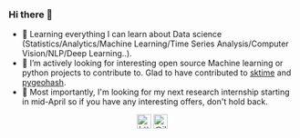 ### Hi there 👋

- 🌱 Learning everything I can learn about Data science (Statistics/Analytics/Machine Learning/Time Series Analysis/Computer Vision/NLP/Deep Learning..).
- 👯 I’m actively looking for interesting open source Machine learning or python projects to contribute to. Glad to have contributed to <a href="https://github.com/alan-turing-institute/sktime">sktime</a> and <a href="https://github.com/wdm0006/pygeohash">pygeohash</a>.
- 🤔 Most importantly, I'm looking for my next research internship starting in mid-April so if you have any interesting offers, don't hold back.

<p align="center"> 
<a href="https://www.linkedin.com/in/ilyas-moutawwakil/" target="blank"><img align="center" src=https://cdn.jsdelivr.net/npm/simple-icons@3.0.1/icons/linkedin.svg alt="https://www.linkedin.com/in/ilyas-moutawwakil/" height="25" width="25" /></a>    
<a href="https://www.instagram.com/ilyas.odysseus/" target="blank"><img align="center" src=https://cdn.jsdelivr.net/npm/simple-icons@3.0.1/icons/instagram.svg alt="@ilyas.odysseus" height="25" width="25" /></a>
</p>
